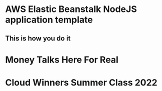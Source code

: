 # AWS Elastic Beanstalk NodeJS application template
##  This is how you do it 
# Money Talks Here For Real
# Cloud Winners Summer Class 2022
